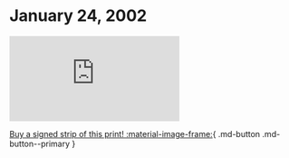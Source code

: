 # January 24, 2002

![](https://www.achewood.com/comic.php?date=01242002)

[Buy a signed strip of this print! :material-image-frame:](https://achewood-holiday-pop-up.myshopify.com/products/strip#01242002){ .md-button .md-button--primary }
